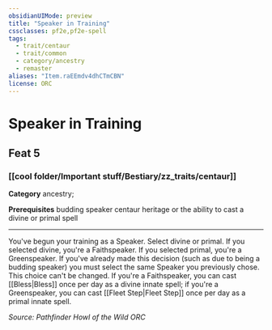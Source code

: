 ```yaml
---
obsidianUIMode: preview
title: "Speaker in Training"
cssclasses: pf2e,pf2e-spell
tags:
  - trait/centaur
  - trait/common
  - category/ancestry
  - remaster
aliases: "Item.raEEmdv4dhCTmCBN"
license: ORC
---
```

# Speaker in Training
## Feat 5
### [[cool folder/Important stuff/Bestiary/zz_traits/centaur]]

**Category** ancestry; 



**Prerequisites** budding speaker centaur heritage or the ability to cast a divine or primal spell
* * *
You've begun your training as a Speaker. Select divine or primal. If you selected divine, you're a Faithspeaker. If you selected primal, you're a Greenspeaker. If you've already made this decision (such as due to being a budding speaker) you must select the same Speaker you previously chose. This choice can't be changed. If you're a Faithspeaker, you can cast [[Bless|Bless]] once per day as a divine innate spell; if you're a Greenspeaker, you can cast [[Fleet Step|Fleet Step]] once per day as a primal innate spell.

*Source: Pathfinder Howl of the Wild*
*ORC*